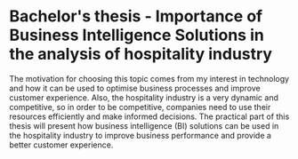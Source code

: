 # Bachelor's thesis - Importance of Business Intelligence Solutions in the analysis of hospitality industry
The motivation for choosing this topic comes from my interest in technology and how it can be used to optimise business processes and improve customer experience. Also, the hospitality industry is a very dynamic and competitive, so in order to be competitive, companies need to use their resources 
efficiently and make informed decisions.
The practical part of this thesis will present how business intelligence (BI) solutions can be used in the hospitality industry to improve business performance and provide a better customer experience.
